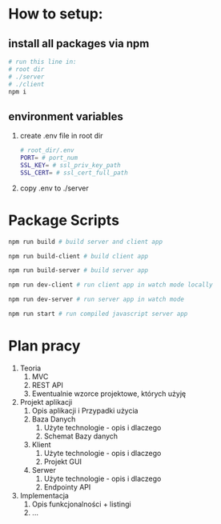 # How to setup:
## install all packages via npm

```bash
# run this line in:
# root dir
# ./server
# ./client
npm i 
```

## environment variables
1. create .env file in root dir

    ```bash
    # root_dir/.env
    PORT= # port_num
    SSL_KEY= # ssl_priv_key_path
    SSL_CERT= # ssl_cert_full_path
    ```

1. copy .env to ./server

# Package Scripts

```bash
npm run build # build server and client app

npm run build-client # build client app

npm run build-server # build server app

npm run dev-client # run client app in watch mode locally

npm run dev-server # run server app in watch mode

npm run start # run compiled javascript server app 
```

# Plan pracy

1. Teoria
    1. MVC
    1. REST API
    1. Ewentualnie wzorce projektowe, których użyję
1. Projekt aplikacji
    1. Opis aplikacji i Przypadki użycia
    1. Baza Danych
        1. Użyte technologie - opis i dlaczego
        2. Schemat Bazy danych
    1. Klient
        1. Użyte technologie - opis i dlaczego
        2. Projekt GUI
    1. Serwer
        1. Użyte technologie - opis i dlaczego
        2. Endpointy API
1. Implementacja
    1. Opis funkcjonalności + listingi
    1. ...